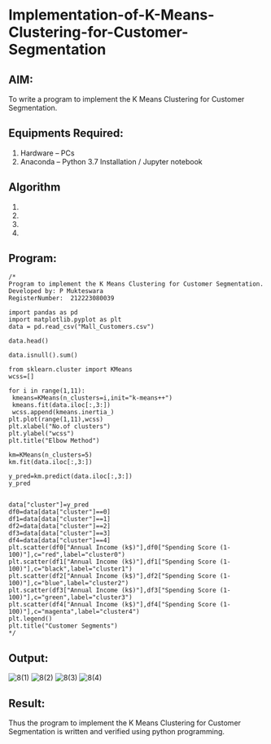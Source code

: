 # Implementation-of-K-Means-Clustering-for-Customer-Segmentation

## AIM:
To write a program to implement the K Means Clustering for Customer Segmentation.

## Equipments Required:
1. Hardware – PCs
2. Anaconda – Python 3.7 Installation / Jupyter notebook

## Algorithm
1. 
2. 
3. 
4. 

## Program:
```
/*
Program to implement the K Means Clustering for Customer Segmentation.
Developed by: P Mukteswara
RegisterNumber:  212223080039

import pandas as pd
import matplotlib.pyplot as plt
data = pd.read_csv("Mall_Customers.csv")

data.head()

data.isnull().sum()

from sklearn.cluster import KMeans
wcss=[]

for i in range(1,11):
 kmeans=KMeans(n_clusters=i,init="k-means++")
 kmeans.fit(data.iloc[:,3:])
 wcss.append(kmeans.inertia_)
plt.plot(range(1,11),wcss)
plt.xlabel("No.of clusters")
plt.ylabel("wcss")
plt.title("Elbow Method")

km=KMeans(n_clusters=5)
km.fit(data.iloc[:,3:])

y_pred=km.predict(data.iloc[:,3:])
y_pred


data["cluster"]=y_pred
df0=data[data["cluster"]==0]
df1=data[data["cluster"]==1]
df2=data[data["cluster"]==2]
df3=data[data["cluster"]==3]
df4=data[data["cluster"]==4]
plt.scatter(df0["Annual Income (k$)"],df0["Spending Score (1-100)"],c="red",label="cluster0")
plt.scatter(df1["Annual Income (k$)"],df1["Spending Score (1-100)"],c="black",label="cluster1")
plt.scatter(df2["Annual Income (k$)"],df2["Spending Score (1-100)"],c="blue",label="cluster2")
plt.scatter(df3["Annual Income (k$)"],df3["Spending Score (1-100)"],c="green",label="cluster3")
plt.scatter(df4["Annual Income (k$)"],df4["Spending Score (1-100)"],c="magenta",label="cluster4")
plt.legend()
plt.title("Customer Segments")
*/
```

## Output:
![8(1)](https://github.com/Mukteswara/Implementation-of-K-Means-Clustering-for-Customer-Segmentation/assets/162081121/0e75d667-efe6-4bce-8f1b-2e855251f553)
![8(2)](https://github.com/Mukteswara/Implementation-of-K-Means-Clustering-for-Customer-Segmentation/assets/162081121/ad421a82-3336-49b4-8e22-0818aa39a2fb)
![8(3)](https://github.com/Mukteswara/Implementation-of-K-Means-Clustering-for-Customer-Segmentation/assets/162081121/e03e4725-2e8e-4698-b55b-0e2217663aab)
![8(4)](https://github.com/Mukteswara/Implementation-of-K-Means-Clustering-for-Customer-Segmentation/assets/162081121/380d88ba-d67e-4a14-a657-3d03f27c983e)



## Result:
Thus the program to implement the K Means Clustering for Customer Segmentation is written and verified using python programming.
